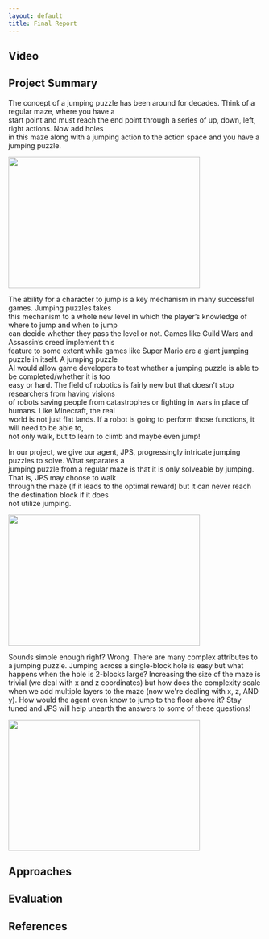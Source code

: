 ```yaml
---
layout: default
title: Final Report
---
```


## Video

## Project Summary

The concept of a jumping puzzle has been around for decades. Think of a regular maze, where you have a <br/>
start point and must reach the end point through a series of up, down, left, right actions. Now add holes <br/>
in this maze along with a jumping action to the action space and you have a jumping puzzle. <br/>

<img src="http://s3.vidimg.popscreen.com/original/2/ZHZuS0tvOEIxLWsx_o_funny-minecraft-jump.jpg" height="260" width="380">

The ability for a character to jump is a key mechanism in many successful games. Jumping puzzles takes <br/>
this mechanism to a whole new level in which the player’s knowledge of where to jump and when to jump <br/>
can decide whether they pass the level or not. Games like Guild Wars and Assassin’s creed implement this <br/>
feature to some extent while games like Super Mario are a giant jumping puzzle in itself. A jumping puzzle <br/>
AI would allow game developers to test whether a jumping puzzle is able to be completed/whether it is too <br/>
easy or hard. The field of robotics is fairly new but that doesn’t stop researchers from having visions <br/>
of robots saving people from catastrophes or fighting in wars in place of humans. Like Minecraft, the real <br/>
world is not just flat lands. If a robot is going to perform those functions, it will need to be able to, <br/>
not only walk, but to learn to climb and maybe even jump! <br/>

In our project, we give our agent, JPS, progressingly intricate jumping puzzles to solve. What separates a <br/>
jumping puzzle from a regular maze is that it is only solveable by jumping. That is, JPS may choose to walk <br/>
through the maze (if it leads to the optimal reward) but it can never reach the destination block if it does <br/>
not utilize jumping. <br/>

<img src="http://i61.servimg.com/u/f61/15/81/88/32/jump_210.png" height="260" width="380">

Sounds simple enough right? Wrong. There are many complex attributes to a jumping puzzle. Jumping across a single-block hole is easy but what happens when the hole is 2-blocks large? Increasing the size of the maze is trivial (we deal with x and z coordinates) but how does the complexity scale when we add multiple layers to the maze (now we're dealing with x, z, AND y). How would the agent even know to jump to the floor above it? Stay tuned and JPS will help unearth the answers to some of these questions!

<img src="http://i42.tinypic.com/2a4tipu.png" height="260" width="380">


## Approaches

## Evaluation

## References
